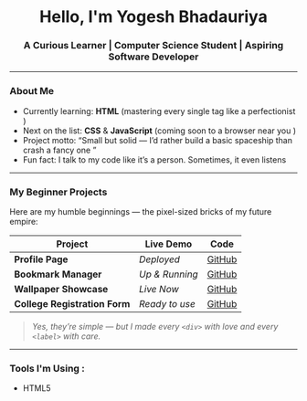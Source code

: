 <h1 align="center">Hello, I'm Yogesh Bhadauriya</h1>
<h3 align="center">A Curious Learner |  Computer Science Student |  Aspiring Software Developer </h3>

---

###  About Me
-  Currently learning: **HTML** (mastering every single tag like a perfectionist )
-  Next on the list: **CSS** & **JavaScript** (coming soon to a browser near you )
-  Project motto: “Small but solid — I’d rather build a basic spaceship than crash a fancy one ”
-  Fun fact: I talk to my code like it’s a person. Sometimes, it even listens 

---

###  My Beginner Projects

Here are my humble beginnings — the pixel-sized bricks of my future empire:

|  Project |  Live Demo |  Code |
|-----------|--------------|----------|
|  **Profile Page** | *Deployed* | [GitHub](#) |
|  **Bookmark Manager** | *Up & Running* | [GitHub](#) |
|  **Wallpaper Showcase** | *Live Now* | [GitHub](#) |
|  **College Registration Form** | *Ready to use* | [GitHub](#) |

> _Yes, they’re simple — but I made every `<div>` with love and every `<label>` with care._

---

###  Tools I'm Using :

- HTML5 
- VS Code 
- Git & GitHub 
- Chrome DevTools 
- Brains, patience, and chai 
---

### 🗺️ My Learning Roadmap

```plaintext
July 2025: HTML Hero Mode  
August 2025: CSS Sorcery Begins  
September 2025: JavaScript Jutsu  
October+: Frontend + Projects + GitHub Domination  
```  <!-- ✅ This was missing before -->

---

**Email**: ybhadauriya40@gmail.com  
**Portfolio**: Coming soon... like the next season of my favorite series  

---

> Some quotes I like:
> 
> “Code like nobody's watching, commit like everyone is.”  
> “If it works — ship it. If it breaks — explain it was a feature.”

<p align="center">Made with love by <strong>Yogesh</strong><br><i>Follow my journey, or better yet, join it</i></p>
